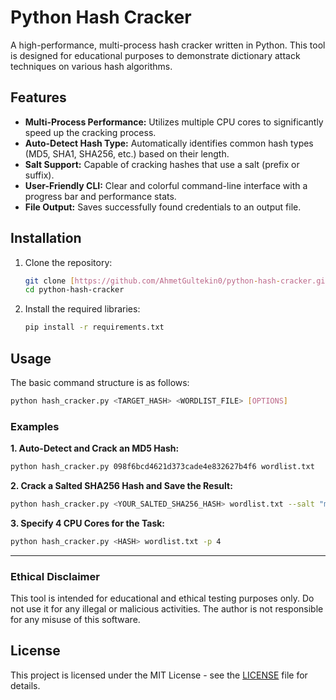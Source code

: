 # Python Hash Cracker

A high-performance, multi-process hash cracker written in Python. This tool is designed for educational purposes to demonstrate dictionary attack techniques on various hash algorithms.

## Features

-   **Multi-Process Performance:** Utilizes multiple CPU cores to significantly speed up the cracking process.
-   **Auto-Detect Hash Type:** Automatically identifies common hash types (MD5, SHA1, SHA256, etc.) based on their length.
-   **Salt Support:** Capable of cracking hashes that use a salt (prefix or suffix).
-   **User-Friendly CLI:** Clear and colorful command-line interface with a progress bar and performance stats.
-   **File Output:** Saves successfully found credentials to an output file.

## Installation

1.  Clone the repository:
    ```bash
    git clone [https://github.com/AhmetGultekin0/python-hash-cracker.git](https://github.com/AhmetGultekin0/python-hash-cracker.git)
    cd python-hash-cracker
    ```

2.  Install the required libraries:
    ```bash
    pip install -r requirements.txt
    ```

## Usage

The basic command structure is as follows:

```bash
python hash_cracker.py <TARGET_HASH> <WORDLIST_FILE> [OPTIONS]
```

### Examples

**1. Auto-Detect and Crack an MD5 Hash:**
```bash
python hash_cracker.py 098f6bcd4621d373cade4e832627b4f6 wordlist.txt
```

**2. Crack a Salted SHA256 Hash and Save the Result:**
```bash
python hash_cracker.py <YOUR_SALTED_SHA256_HASH> wordlist.txt --salt "mysecret" --salt-position prefix -o found.txt
```

**3. Specify 4 CPU Cores for the Task:**
```bash
python hash_cracker.py <HASH> wordlist.txt -p 4
```

---

### **Ethical Disclaimer**

This tool is intended for educational and ethical testing purposes only. Do not use it for any illegal or malicious activities. The author is not responsible for any misuse of this software.

## License

This project is licensed under the MIT License - see the [LICENSE](LICENSE) file for details.
